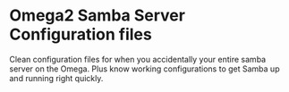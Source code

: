 # Omega2 Samba Server Configuration files

Clean configuration files for when you accidentally your entire samba server on the Omega. Plus know working configurations to get Samba up and running right quickly.
